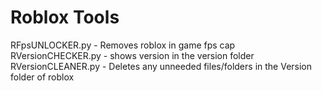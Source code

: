# Roblox Tools
RFpsUNLOCKER.py - Removes roblox in game fps cap                                     
RVersionCHECKER.py - shows version in the version folder                                
RVersionCLEANER.py - Deletes any unneeded files/folders in the Version folder of roblox                                     
